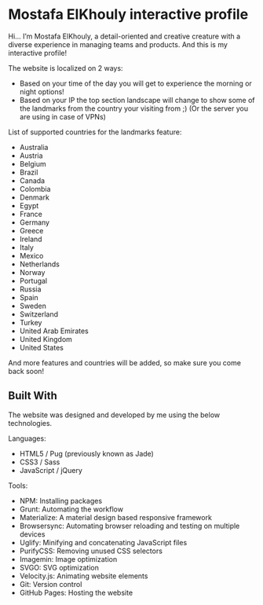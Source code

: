 # Mostafa ElKhouly interactive profile
Hi... I’m Mostafa ElKhouly, a detail-oriented and creative creature with a diverse experience in managing teams and products. And this is my interactive profile!

The website is localized on 2 ways:
* Based on your time of the day you will get to experience the morning or night options!
* Based on your IP the top section landscape will change to show some of the landmarks from the country your visiting from ;) (Or the server you are using in case of VPNs)

List of supported countries for the landmarks feature:
* Australia
* Austria
* Belgium
* Brazil
* Canada
* Colombia
* Denmark
* Egypt
* France
* Germany
* Greece
* Ireland
* Italy
* Mexico
* Netherlands
* Norway
* Portugal
* Russia
* Spain
* Sweden
* Switzerland
* Turkey
* United Arab Emirates
* United Kingdom
* United States

And more features and countries will be added, so make sure you come back soon!

## Built With
The website was designed and developed by me using the below technologies.

Languages:
* HTML5 / Pug (previously known as Jade)
* CSS3 / Sass
* JavaScript / jQuery

Tools:
* NPM: Installing packages
* Grunt: Automating the workflow
* Materialize: A material design based responsive framework
* Browsersync: Automating browser reloading and testing on multiple devices
* Uglify: Minifying and concatenating JavaScript files
* PurifyCSS: Removing unused CSS selectors
* Imagemin: Image optimization
* SVGO: SVG optimization
* Velocity.js: Animating website elements
* Git: Version control
* GitHub Pages: Hosting the website